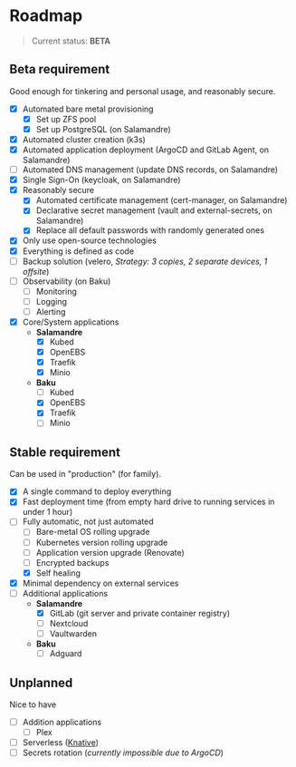 # Roadmap

> Current status: **BETA**

## Beta requirement

Good enough for tinkering and personal usage, and reasonably secure.

- [x] Automated bare metal provisioning
  - [x] Set up ZFS pool
  - [x] Set up PostgreSQL (on Salamandre)
- [x] Automated cluster creation (k3s)
- [x] Automated application deployment (ArgoCD and GitLab Agent, on Salamandre)
- [ ] Automated DNS management (update DNS records, on Salamandre)
- [x] Single Sign-On (keycloak, on Salamandre)
- [x] Reasonably secure
  - [x] Automated certificate management (cert-manager, on Salamandre)
  - [x] Declarative secret management (vault and external-secrets, on Salamandre)
  - [x] Replace all default passwords with randomly generated ones
- [x] Only use open-source technologies
- [x] Everything is defined as code
- [ ] Backup solution (velero, _Strategy: 3 copies, 2 separate devices, 1 offsite_)
- [ ] Observability (on Baku)
  - [ ] Monitoring
  - [ ] Logging
  - [ ] Alerting
- [x] Core/System applications
  - **Salamandre**
    - [x] Kubed
    - [x] OpenEBS
    - [x] Traefik
    - [x] Minio
  - **Baku**
    - [ ] Kubed
    - [x] OpenEBS
    - [x] Traefik
    - [ ] Minio

## Stable requirement

Can be used in "production" (for family).

- [x] A single command to deploy everything
- [x] Fast deployment time (from empty hard drive to running services in under 1 hour)
- [ ] Fully automatic, not just automated
  - [ ] Bare-metal OS rolling upgrade
  - [ ] Kubernetes version rolling upgrade
  - [ ] Application version upgrade (Renovate)
  - [ ] Encrypted backups
  - [x] Self healing
- [x] Minimal dependency on external services
- [ ] Additional applications
  - **Salamandre**
    - [x] GitLab (git server and private container registry)
    - [ ] Nextcloud
    - [ ] Vaultwarden
  - **Baku**
    - [ ] Adguard

## Unplanned

Nice to have

- [ ] Addition applications
  - [ ] Plex
- [ ] Serverless ([Knative](https://knative.dev/))
- [ ] Secrets rotation (_currently impossible due to ArgoCD_)
